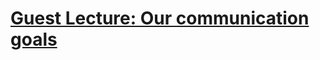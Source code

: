 # [Guest Lecture: Our communication goals](https://docs.google.com/presentation/d/1NXBa9c6RuLYli4z4NB8qsT5-T0ccLkmeixN1CMZEnso/edit#slide=id.g121c998c6c8_0_253)
